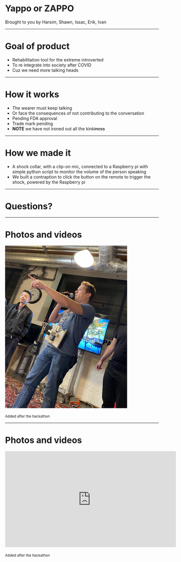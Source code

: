 # Yappo or ZAPPO

Brought to you by Harsim, Shawn, Issac, Erik, Ivan

---

# Goal of product

-  Rehabilitation tool for the extreme introverted
-  To re integrate into society after COVID
-  Cuz we need more talking heads

---

# How it works

-  The wearer must keep talking
-  Or face the consequences of not contributing to the conversation
-  Pending FDA approval
-  Trade mark pending
-  **NOTE** we have not ironed out all the kink~~iness~~

---

# How we made it

-  A shock collar, with a clip-on mic, connected to a Raspberry pi with simple python script to monitor the volume of the person speaking
-  We built a contraption to click the button on the remote to trigger the shock, powered by the Raspberry pi

---

# Questions?

---

# Photos and videos

<img src="img/presentation.jpg" width=400px>

<small>Added after the hackathon</small>

---

# Photos and videos

<iframe width="560" height="315" src="https://www.youtube.com/embed/SAWNugdaH7o" title="YouTube video player" frameborder="0" allow="accelerometer; autoplay; clipboard-write; encrypted-media; gyroscope; picture-in-picture" allowfullscreen></iframe>

<small>Added after the hackathon</small>
